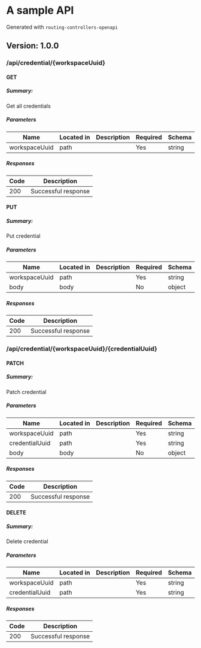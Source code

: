 # A sample API
Generated with `routing-controllers-openapi`

## Version: 1.0.0

### /api/credential/{workspaceUuid}

#### GET
##### Summary:

Get all credentials

##### Parameters

| Name | Located in | Description | Required | Schema |
| ---- | ---------- | ----------- | -------- | ---- |
| workspaceUuid | path |  | Yes | string |

##### Responses

| Code | Description |
| ---- | ----------- |
| 200 | Successful response |

#### PUT
##### Summary:

Put credential

##### Parameters

| Name | Located in | Description | Required | Schema |
| ---- | ---------- | ----------- | -------- | ---- |
| workspaceUuid | path |  | Yes | string |
| body | body |  | No | object |

##### Responses

| Code | Description |
| ---- | ----------- |
| 200 | Successful response |

### /api/credential/{workspaceUuid}/{credentialUuid}

#### PATCH
##### Summary:

Patch credential

##### Parameters

| Name | Located in | Description | Required | Schema |
| ---- | ---------- | ----------- | -------- | ---- |
| workspaceUuid | path |  | Yes | string |
| credentialUuid | path |  | Yes | string |
| body | body |  | No | object |

##### Responses

| Code | Description |
| ---- | ----------- |
| 200 | Successful response |

#### DELETE
##### Summary:

Delete credential

##### Parameters

| Name | Located in | Description | Required | Schema |
| ---- | ---------- | ----------- | -------- | ---- |
| workspaceUuid | path |  | Yes | string |
| credentialUuid | path |  | Yes | string |

##### Responses

| Code | Description |
| ---- | ----------- |
| 200 | Successful response |
